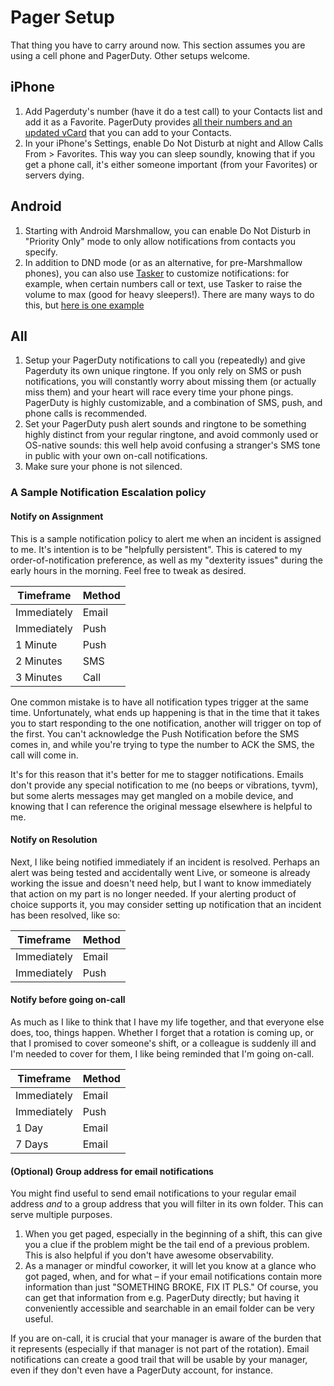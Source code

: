 # Pager Setup

That thing you have to carry around now. This section assumes you are using a cell phone and PagerDuty. Other setups welcome.

## iPhone

1. Add Pagerduty's number (have it do a test call) to your Contacts list and add it as a Favorite. PagerDuty provides [all their numbers and an updated vCard](https://support.pagerduty.com/hc/en-us/articles/202828870-Phone-numbers-notifications-are-sent-from) that you can add to your Contacts.
2. In your iPhone's Settings, enable Do Not Disturb at night and Allow Calls From > Favorites. This way you can sleep soundly, knowing that if you get a phone call, it's either someone important (from your Favorites) or servers dying.

## Android

1. Starting with Android Marshmallow, you can enable Do Not Disturb in "Priority Only" mode to only allow notifications from contacts you specify.
2. In addition to DND mode (or as an alternative, for pre-Marshmallow phones), you can also use [Tasker](http://tasker.dinglisch.net/index.html) to customize notifications: for example, when certain numbers call or text, use Tasker to raise the volume to max (good for heavy sleepers!). There are many ways to do this, but [here is one example](http://www.androidauthority.com/tasker-emergency-calls-399762/)

## All

1. Setup your PagerDuty notifications to call you (repeatedly) and give Pagerduty its own unique ringtone. If you only rely on SMS or push notifications, you will constantly worry about missing them (or actually miss them) and your heart will race every time your phone pings. PagerDuty is highly customizable, and a combination of SMS, push, and phone calls is recommended.
2. Set your PagerDuty push alert sounds and ringtone to be something highly distinct from your regular ringtone, and avoid commonly used or OS-native sounds: this well help avoid confusing a stranger's SMS tone in public with your own on-call notifications.
3. Make sure your phone is not silenced.

### A Sample Notification Escalation policy

#### Notify on Assignment

This is a sample notification policy to alert me when an incident is assigned to me.  It's intention is to be "helpfully persistent".  This is catered to my order-of-notification preference, as well as my "dexterity issues" during the early hours in the morning.  Feel free to tweak as desired.

| Timeframe   | Method |
| ----------- | ------ |
| Immediately | Email  |
| Immediately | Push   |
| 1 Minute    | Push   |
| 2 Minutes   | SMS    |
| 3 Minutes   | Call   |

One common mistake is to have all notification types trigger at the same time.  Unfortunately, what ends up happening is that in the time that it takes you to start responding to the one notification, another will trigger on top of the first.  You can't acknowledge the Push Notification before the SMS comes in, and while you're trying to type the number to ACK the SMS, the call will come in.

It's for this reason that it's better for me to stagger notifications.  Emails don't provide any special notification to me (no beeps or vibrations, tyvm), but some alerts messages may get mangled on a mobile device, and knowing that I can reference the original message elsewhere is helpful to me.

#### Notify on Resolution

Next, I like being notified immediately if an incident is resolved.  Perhaps an alert was being tested and accidentally went Live, or someone is already working the issue and doesn't need help, but I want to know immediately that action on my part is no longer needed.  If your alerting product of choice supports it, you may consider setting up notification that an incident has been resolved, like so:

| Timeframe   | Method |
| ----------- | ------ |
| Immediately | Email  |
| Immediately | Push   |

#### Notify before going on-call

As much as I like to think that I have my life together, and that everyone else does, too, things happen.  Whether I forget that a rotation is coming up, or that I promised to cover someone's shift, or a colleague is suddenly ill and I'm needed to cover for them, I like being reminded that I'm going on-call.

| Timeframe   | Method |
| ----------- | ------ |
| Immediately | Email  |
| Immediately | Push   |
| 1 Day       | Email  |
| 7 Days      | Email  |

#### (Optional) Group address for email notifications

You might find useful to send email notifications to your regular email address *and* to a group address that you will filter in its own folder. This can serve multiple purposes.

1. When you get paged, especially in the beginning of a shift, this can give you a clue if the problem might be the tail end of a previous problem. This is also helpful if you don't have awesome observability.
2. As a manager or mindful coworker, it will let you know at a glance who got paged, when, and for what – if your email notifications contain more information than just "SOMETHING BROKE, FIX IT PLS." Of course, you can get that information from e.g. PagerDuty directly; but having it conveniently accessible and searchable in an email folder can be very useful.

If you are on-call, it is crucial that your manager is aware of the burden that it represents (especially if that manager is not part of the rotation). Email notifications can create a good trail that will be usable by your manager, even if they don't even have a PagerDuty account, for instance.

